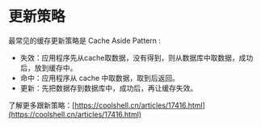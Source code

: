 # 更新策略

最常见的缓存更新策略是 Cache Aside Pattern :

* 失效：应用程序先从cache取数据，没有得到，则从数据库中取数据，成功后，放到缓存中。
* 命中：应用程序从 cache 中取数据，取到后返回。
* 更新：先把数据存到数据库中，成功后，再让缓存失效。  

了解更多跟新策略：[https://coolshell.cn/articles/17416.html](https://coolshell.cn/articles/17416.html)

